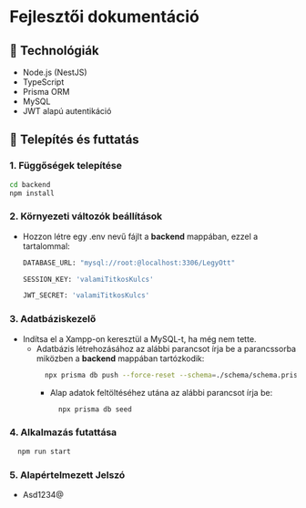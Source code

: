 # Fejlesztői dokumentáció

## 🔧 Technológiák

- Node.js (NestJS)
- TypeScript
- Prisma ORM
- MySQL
- JWT alapú autentikáció

## 💾 Telepítés és futtatás

### 1. Függőségek telepítése

```bash
cd backend
npm install
```

### 2. Környezeti változók beállítások

- Hozzon létre egy .env nevű fájlt a **backend** mappában, ezzel a tartalommal:
    ```bash
    DATABASE_URL: "mysql://root:@localhost:3306/LegyOtt"
    
    SESSION_KEY: 'valamiTitkosKulcs'
    
    JWT_SECRET: 'valamiTitkosKulcs'
    ```
### 3. Adatbáziskezelő

- Indítsa el a Xampp-on keresztül a MySQL-t, ha még nem tette.
  - Adatbázis létrehozásához az alábbi parancsot írja be a parancssorba miközben a **backend** mappában tartózkodik:  
    ```bash
      npx prisma db push --force-reset --schema=./schema/schema.prisma
      ```
    - Alap adatok feltöltéséhez utána az alábbi parancsot írja be:
      ```bash
        npx prisma db seed
      ```

### 4. Alkalmazás futattása

```bash
  npm run start
```
### 5. Alapértelmezett Jelszó

- Asd1234@

